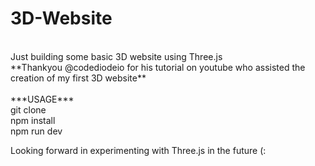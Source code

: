 # 3D-Website 
<br />
Just building some basic 3D website using Three.js 
<br />
**Thankyou @codediodeio for his tutorial on youtube 
who assisted the creation of my first 3D website**
<br />
<br />
***USAGE***
<br />
git clone <this-repo>
<br />
npm install
<br />
npm run dev

Looking forward in experimenting with Three.js in the future (:
